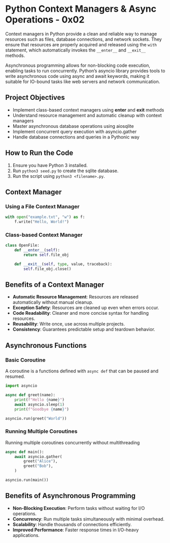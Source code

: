 # Python Context Managers & Async Operations - 0x02
Context managers in Python provide a clean and reliable way to manage resources such as files, database connections, and network sockets. They ensure that resources are properly acquired and released using the `with` statement, which automatically invokes the `__enter__` and `__exit__` methods.

Asynchronous programming allows for non-blocking code execution, enabling tasks to run concurrently. Python’s asyncio library provides tools to write asynchronous code using async and await keywords, making it suitable for IO-bound tasks like web servers and network communication.

## Project Objectives
- Implement class-based context managers using __enter__ and __exit__ methods
- Understand resource management and automatic cleanup with context managers
- Master asynchronous database operations using aiosqlite
- Implement concurrent query execution with asyncio.gather
- Handle database connections and queries in a Pythonic way  

## How to Run the Code
1. Ensure you have Python 3 installed.    
2. Run `python3 seed.py` to create the sqlite database.  
3. Run the script using `python3 <filename>.py`.  

## Context Manager
### Using a File Context Manager
```python
with open("example.txt", "w") as f:
    f.write("Hello, World!")
```
### Class-based Context Manager
```python
class OpenFile:
    def __enter__(self):
        return self.file_obj

    def __exit__(self, type, value, traceback):
        self.file_obj.close()
```
## Benefits of a Context Manager
- **Automatic Resource Management**: Resources are released automatically without manual cleanup.
- **Exception Safety**: Resources are cleaned up even when errors occur.
- **Code Readability**: Cleaner and more concise syntax for handling resources.
- **Reusability**: Write once, use across multiple projects.
- **Consistency**: Guarantees predictable setup and teardown behavior.

## Asynchronous Functions
### Basic Coroutine
A coroutine is a functions defined with `async def` that can be paused and resumed.
```python
import asyncio

async def greet(name):
    print(f"Hello {name}")
    await asyncio.sleep(1)
    print(f"Goodbye {name}")

asyncio.run(greet("World"))
```

### Running Multiple Coroutines
Running multiple coroutines concurrently without multithreading

```python
async def main():
    await asyncio.gather(
        greet("Alice"),
        greet("Bob"),
    )

asyncio.run(main())
```

## Benefits of Asynchronous Programming
- **Non-Blocking Execution**: Perform tasks without waiting for I/O operations.  
- **Concurrency**: Run multiple tasks simultaneously with minimal overhead.  
- **Scalability**: Handle thousands of connections efficiently.  
- **Improved Performance**: Faster response times in I/O-heavy applications.  
